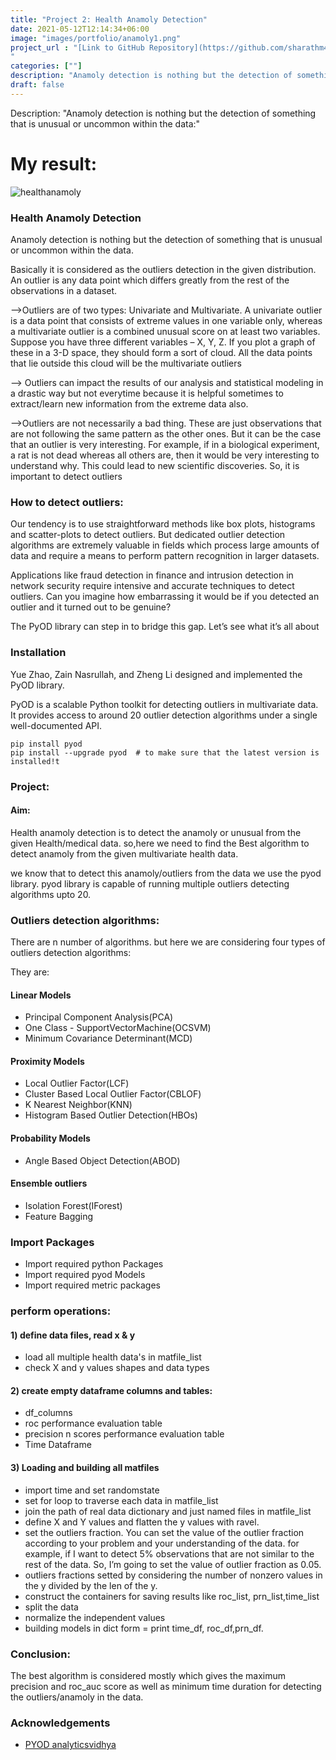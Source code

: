 ```yaml
---
title: "Project 2: Health Anamoly Detection"
date: 2021-05-12T12:14:34+06:00
image: "images/portfolio/anamoly1.png"
project_url : "[Link to GitHub Repository](https://github.com/sharathm451/Projects-AI-ML/tree/main/Project%20-%202%20Health%20Anamoly%20Detection)
"
categories: [""]
description: "Anamoly detection is nothing but the detection of something that is unusual or uncommon within the data:"
draft: false
---
```




Description: "Anamoly detection is nothing but the detection of something that is unusual or uncommon within the data:"

# My result:
![healthanamoly](https://user-images.githubusercontent.com/67855083/152806292-74008317-fbfb-4e23-b764-a7bd20733c8f.png)


### Health Anamoly Detection

Anamoly detection is nothing  but the detection of  something that is unusual or uncommon within the data. 

    
  
Basically it is considered as the outliers detection in the given distribution.
An outlier is any data point which differs greatly from the rest of the observations in a dataset.



-->Outliers are of two types: Univariate and Multivariate. A univariate outlier is a data point that consists of extreme values in one variable only, whereas a multivariate outlier is a combined unusual score on at least two variables. Suppose you have three different variables – X, Y, Z. If you plot a graph of these in a 3-D space, they should form a sort of cloud. All the data points that lie outside this cloud will be the multivariate outliers


--> Outliers can impact the results of our analysis and statistical modeling in a drastic way but not everytime because it is helpful sometimes to extract/learn new information from the extreme data also.



-->Outliers are not necessarily a bad thing. These are just observations that are not following the same pattern as the other ones. But it can be the case that an outlier is very interesting. For example, if in a biological experiment, a rat is not dead whereas all others are, then it would be very interesting to understand why. This could lead to new scientific discoveries.  So, it is important to detect outliers


### How to detect outliers:
Our tendency is to use straightforward methods like box plots, histograms and scatter-plots to detect outliers. But dedicated outlier detection algorithms are extremely valuable in fields which process large amounts of data and require a means to perform pattern recognition in larger datasets.

Applications like fraud detection in finance and intrusion detection in network security require intensive and accurate techniques to detect outliers. Can you imagine how embarrassing it would be if you detected an outlier and it turned out to be genuine?

The PyOD library can step in to bridge this gap. Let’s see what it’s all about
### Installation

Yue Zhao, Zain Nasrullah, and Zheng Li designed and implemented the PyOD library.

PyOD is a scalable Python toolkit for detecting outliers in multivariate data. It provides access to around 20 outlier detection algorithms under a single well-documented API.

```
pip install pyod 
pip install --upgrade pyod  # to make sure that the latest version is installed!t
```
    
### Project:
#### Aim:
 Health anamoly detection is to detect the anamoly or unusual from the given Health/medical data.
so,here we need to find the Best algorithm to detect anamoly from the given multivariate health data.


we know that to detect this anamoly/outliers from the data we use the pyod library.
pyod library is capable of running multiple outliers detecting algorithms upto 20.

### Outliers detection algorithms:

There are n number of algorithms. but here we are considering four types of outliers detection algorithms:

They are:
#### Linear Models
 - Principal Component Analysis(PCA)
 - One Class - SupportVectorMachine(OCSVM)
 - Minimum Covariance Determinant(MCD)

#### Proximity Models
 - Local Outlier Factor(LCF)
 - Cluster Based Local Outlier Factor(CBLOF)
 - K Nearest Neighbor(KNN)
 - Histogram Based Outlier Detection(HBOs)
 
#### Probability Models
- Angle Based Object Detection(ABOD)

#### Ensemble outliers
- Isolation Forest(IForest)
- Feature Bagging

### Import Packages
 - Import required python Packages
 - Import required pyod Models
 - Import required metric packages 

### perform operations:

#### 1) define data files, read x & y
 - load all multiple health data's in matfile_list
 - check X and y values shapes and data types 
#### 2) create empty dataframe columns and tables:
 - df_columns
 - roc performance evaluation table
 - precision n scores performance evaluation table
 - Time Dataframe

#### 3) Loading and building all matfiles
 - import time and set randomstate
 - set for loop to traverse each data in matfile_list
 - join the path of real data dictionary and just named files in matfile_list
 - define X and Y values and flatten the y values with ravel.
 - set the outliers fraction. You can set the value of the outlier fraction according to your problem and your understanding of the data. for example, if I want to detect 5% observations that are not similar to the rest of the data. So, I’m going to set the value of outlier fraction as 0.05.
 - outliers fractions setted by considering the number of nonzero values in the y divided by the len of the y.
 - construct the containers for saving results like roc_list, prn_list,time_list
 - split the data
 - normalize the independent values
 - building models in dict form
 = print time_df, roc_df,prn_df.

### Conclusion:
 The best algorithm is considered mostly which gives the maximum precision and roc_auc score as well as minimum time duration for detecting the outliers/anamoly in the data.



### Acknowledgements

 - [PYOD analyticsvidhya](https://www.analyticsvidhya.com/blog/2019/02/outlier-detection-python-pyod/)



